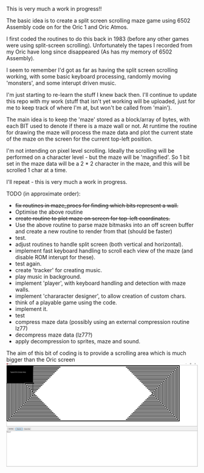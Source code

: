 This is very much a work in progress!!

The basic idea is to create a split screen scrolling maze game 
using 6502 Assembly code on for the Oric 1 and Oric Atmos.

I first coded the routines to do this back in 1983 (before any other 
games were using split-screen scrolling). Unfortunately the tapes I recorded
from my Oric have long since disappeared (As has my memory of 6502 Assembly).

I seem to remember I'd got as far as having the split screen scrolling working, with some basic keyboard processing, randomly moving 'monsters', and some interupt driven music.

I'm just starting to re-learn the stuff I knew back then.  I'll continue to update this repo with my work (stuff that isn't yet working will be uploaded, just for me to keep track of where I'm at, but won't be called from 'main').

The main idea is to keep the 'maze' stored as a block/array of bytes, with each BIT used to denote if there is a maze wall or not. At runtime the routine for drawing the maze will process the maze data and plot the current state of the maze on the screen for the current top-left position.

I'm not intending on pixel level scrolling. Ideally the scrolling will be performed on a character level - but the maze will be 'magnified'. So 1 bit set in the maze data will be a 2 * 2 character in the maze,  and this will be scrolled 1 char at a time.


I'll repeat - this is very much a work in progress.

TODO (in approximate order):
- ~~fix routines in maze_procs for finding which bits represent a wall.~~
- Optimise the above routine
- ~~create routine to plot maze on screen for top-left coordinates.~~
- Use the above routine to parse maze bitmasks into an off screen buffer and create a new routine to render from that (should be faster)
- test.
- adjust routines to handle split screen (both vertical and horizontal).
- implement fast keyboard handling to scroll each view of the maze (and disable ROM interupt for these).
- test again.
- create 'tracker' for creating music.
- play music in background.
- implement 'player', with keyboard handling and detection with maze walls.
- implement 'chararacter designer', to allow creation of custom chars.
- think of a playable game using the code.
- implement it.
- test
- compress maze data (possibly using an external compression routine lz77)
- decompress maze data (lz77?)
- apply decompression to sprites, maze and sound.


The aim of this bit of coding is to provide a scrolling area which is much bigger than the Oric screen
![The aim](scrollArea.png)



